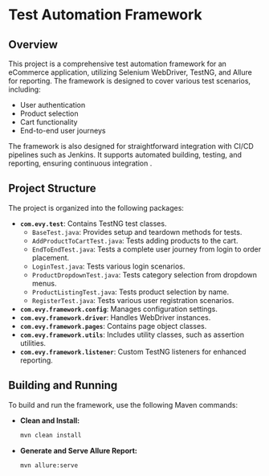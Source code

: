 # Test Automation Framework

## Overview

This project is a comprehensive test automation framework for an eCommerce application, utilizing Selenium WebDriver, TestNG, and Allure for reporting. The framework is designed to cover various test scenarios, including:

- User authentication
- Product selection
- Cart functionality
- End-to-end user journeys

The framework is also designed for straightforward integration with CI/CD pipelines such as Jenkins. It supports automated building, testing, and reporting, ensuring continuous integration .

## Project Structure

The project is organized into the following packages:

- **`com.evy.test`**: Contains TestNG test classes.
  - `BaseTest.java`: Provides setup and teardown methods for tests.
  - `AddProductToCartTest.java`: Tests adding products to the cart.
  - `EndToEndTest.java`: Tests a complete user journey from login to order placement.
  - `LoginTest.java`: Tests various login scenarios.
  - `ProductDropdownTest.java`: Tests category selection from dropdown menus.
  - `ProductListingTest.java`: Tests product selection by name.
  - `RegisterTest.java`: Tests various user registration scenarios.
- **`com.evy.framework.config`**: Manages configuration settings.
- **`com.evy.framework.driver`**: Handles WebDriver instances.
- **`com.evy.framework.pages`**: Contains page object classes.
- **`com.evy.framework.utils`**: Includes utility classes, such as assertion utilities.
- **`com.evy.framework.listener`**: Custom TestNG listeners for enhanced reporting.

## Building and Running

To build and run the framework, use the following Maven commands:

- **Clean and Install:**
  ```bash
  mvn clean install

- **Generate and Serve Allure Report:**
  ```bash
  mvn allure:serve

